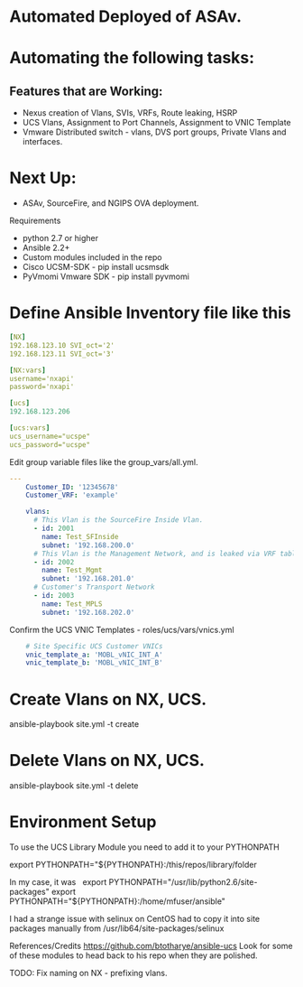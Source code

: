 # Automated Deployed of ASAv.

# Automating the following tasks:
## Features that are Working:
* Nexus creation of Vlans, SVIs, VRFs, Route leaking, HSRP
* UCS Vlans, Assignment to Port Channels, Assignment to VNIC Template
* Vmware Distributed switch - vlans, DVS port groups, Private Vlans and interfaces.
# Next Up:
* ASAv, SourceFire, and NGIPS OVA deployment.

Requirements
* python 2.7 or higher 
* Ansible 2.2+
* Custom modules included in the repo
* Cisco UCSM-SDK - pip install ucsmsdk
* PyVmomi Vmware SDK - pip install pyvmomi

# Define Ansible Inventory file like this
```yaml
[NX]
192.168.123.10 SVI_oct='2'
192.168.123.11 SVI_oct='3'

[NX:vars]
username='nxapi'
password='nxapi'

[ucs]
192.168.123.206

[ucs:vars]
ucs_username="ucspe"
ucs_password="ucspe"

```

Edit group variable files like the group_vars/all.yml.
```yaml
---
    Customer_ID: '12345678'
    Customer_VRF: 'example'

    vlans:
      # This Vlan is the SourceFire Inside Vlan.
      - id: 2001
        name: Test_SFInside
        subnet: '192.168.200.0'
      # This Vlan is the Management Network, and is leaked via VRF tables outside the customer's network. 
      - id: 2002
        name: Test_Mgmt
        subnet: '192.168.201.0'
      # Customer's Transport Network
      - id: 2003
        name: Test_MPLS
        subnet: '192.168.202.0'
```
Confirm the UCS VNIC Templates - roles/ucs/vars/vnics.yml
```yaml
    # Site Specific UCS Customer VNICs
    vnic_template_a: 'MOBL_vNIC_INT_A'
    vnic_template_b: 'MOBL_vNIC_INT_B'
```

# Create Vlans on NX, UCS.
ansible-playbook site.yml -t create

# Delete Vlans on NX, UCS.
ansible-playbook site.yml -t delete

# Environment Setup
To use the UCS Library Module you need to add it to your PYTHONPATH

export PYTHONPATH="${PYTHONPATH}:/this/repos/library/folder

In my case, it was
 
export PYTHONPATH="/usr/lib/python2.6/site-packages"
export PYTHONPATH="${PYTHONPATH}:/home/mfuser/ansible"

I had a strange issue with selinux on CentOS had to copy it into site packages manually from /usr/lib64/site-packages/selinux

References/Credits
https://github.com/btotharye/ansible-ucs
Look for some of these modules to head back to his repo when they are polished.

TODO:
Fix naming on NX - prefixing vlans.


